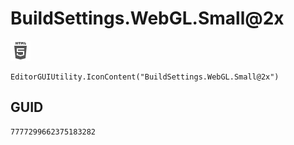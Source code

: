 # BuildSettings.WebGL.Small@2x
![](/img/BuildSettings.WebGL.Small@2x.png)

``` CSharp
EditorGUIUtility.IconContent("BuildSettings.WebGL.Small@2x")
```
## GUID
```
7777299662375183282
```
